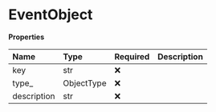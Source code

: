 # EventObject

**Properties**

| Name        | Type       | Required | Description |
| :---------- | :--------- | :------- | :---------- |
| key         | str        | ❌       |             |
| type\_      | ObjectType | ❌       |             |
| description | str        | ❌       |             |

<!-- This file was generated by liblab | https://liblab.com/ -->
